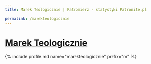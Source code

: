 ```yaml
---
title: Marek Teologicznie | Patromierz - statystyki Patronite.pl

permalink: /marekteologicznie
---
```


# [Marek Teologicznie](https://patronite.pl/marekteologicznie)

{% include profile.md name="marekteologicznie" prefix="m" %}
